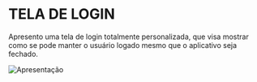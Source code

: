 # TELA DE LOGIN

Apresento uma tela de login totalmente personalizada, que visa mostrar como se pode manter o usuário logado mesmo que o aplicativo seja fechado.


<img src="/lib/assets/gif/apresentacao" alt="Apresentação" style="max-width:100%;">

